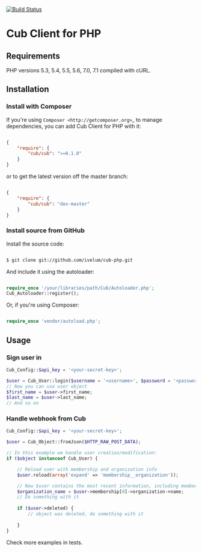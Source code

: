 [![Build Status](https://travis-ci.org/ivelum/cub-php.svg?branch=master)](https://travis-ci.org/ivelum/cub-php)

Cub Client for PHP
=====================

Requirements
------------
PHP versions 5.3, 5.4, 5.5, 5.6, 7.0, 7.1 compiled with cURL.

Installation
------------

### Install with Composer

If you're using `Composer <http://getcomposer.org>`_ to manage dependencies,
you can add Cub Client for PHP with it:

```json

{
    "require": {
        "cub/cub": ">=0.1.0"
    }
}
```
or to get the latest version off the master branch:

```json

{
    "require": {
        "cub/cub": "dev-master"
    }
}
```

### Install source from GitHub

Install the source code:

```bash

$ git clone git://github.com/ivelum/cub-php.git
```
And include it using the autoloader:

```php

require_once '/your/libraries/path/Cub/Autoloader.php';
Cub_Autoloader::register();
```

Or, if you're using Composer:

```php

require_once 'vendor/autoload.php';
```

Usage
------------

### Sign user in

```php
Cub_Config::$api_key = '<your-secret-key>';

$user = Cub_User::login($username = '<username>', $password = '<password>');
// Now you can use user object
$first_name = $user->first_name;
$last_name = $user->last_name;
// And so on
```

### Handle webhook from Cub
```php
Cub_Config::$api_key = '<your-secret-key>';

$user = Cub_Object::fromJson($HTTP_RAW_POST_DATA);

// In this example we handle user creation/modification:
if ($object instanceof Cub_User) {

    // Reload user with membership and organization info
    $user.reload(array('expand' => 'membership__organization'));

    // Now $user contains the most recent information, including membership and organization info
    $organization_name = $user->membership[0]->organization->name;
    // Do something with it
    
    if ($user->deleted) {
        // object was deleted, do something with it
        
    }
}
```

Check more examples in tests.
